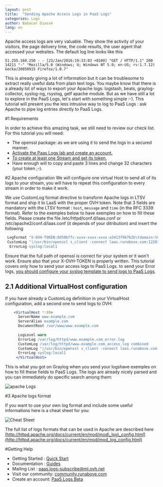 ```yaml
---
layout: post
title:  "Sending Apache Access Logs in PaaS Logs"
categories: Logs
author: Babacar Diassé
lang: en
---
```



Apache access logs are very valuable. They show the activity of your visitors, the page delivery time, the code results, the user agent that accessed your websites.
The default log line looks like this

```
51.255.160.250 - - [23/Jan/2016:19:33:03 +0100] "GET / HTTP/1.1" 200 14211 "-" "Mozilla/5.0 (Windows; U; Windows NT 5.0; en-US; rv:1.7.12) Gecko/20050915 Firefox/1.0.7"
```

This is already giving a lot of information but it can be troublesome to extract really useful data from plain text logs.
You maybe know that there is a already lot of ways to export your Apache logs: logstash, beats, graylog-collector, syslog-ng, rsyslog, gelf apache module. But as we have still a lot to explore in the PaaS Logs, let's start with something simple :-).
This tutorial will present you the less intrusive way to log to PaaS Logs : ask Apache to pipe log entries directly to PaaS Logs.

#1 Requirements 

In order to achieve this amazing task, we still need to review our check list. For this tutorial you will need:
  
  - The openssl package: as we are using it to send the logs in a secured manner.
  - [Activate the Paas Logs lab and create an account.](/kb/en/logs/quick-start.html#account)
  - [To create at least one Stream and get its token.](/kb/en/logs/quick-start.html#streams)
  - Have enough will to copy and paste 3 lines and change 32 characters (your token ;-).

#2 Apache configuration
We will configure one virtual Host to send all of its logs to your stream, you will have to repeat this configuration to every stream in order to make it work. 

We use CustomLog format directive to transform Apache logs in LTSV format and ship it to LaaS with the proper OVH token. Note that 3 fields are mandatory with the LTSV format : `host`, `message` and `time` (in the RFC 3339 format). Refer to the exemples below to have exemples on how to fill these fields.
Please create the file /etc/httpd/conf.d/laas.conf or /etc/apache2/conf.d/laas.conf (it depends of your ditribution) and insert the following

```apache
 LogFormat "X-OVH-TOKEN:0d50bffc-xxxx-xxxx-xxxx-a3413f96762b\tdomain:%V\thost:%h\tserver:%A\tident:%l\tuser:%u\ttime:%{{"{%"}}d/%b/%Y:%H:%M:%S%z}t\tmethod:%m\tpath:%U%q\tprotocol:%H\tstatus_int:%>s\tsize_int:%b\treferer:%{Referer}i\tagent:%{User-Agent}i\tresponse_time_int:%D\tcookie:%{cookie}i\tset_cookie:%{Set-Cookie}o\tmessage:%h %l %u %t \"%r\" %>s %b\n" combined_ltsv 
 CustomLog "|/usr/bin/openssl s_client -connect laas.runabove.com:12201" combined_ltsv
  ErrorLog syslog:local1
```

Ensure that the full path of openssl is correct for your system or it won't work.
Ensure also that your X-OVH-TOKEN is properly written.
This tutorial covers only how to send your access logs to PaaS Logs. to send your Error logs, [you should configure your syslog template to send logs to PaaS Logs](/kb/en/logs/how-to-log-your-linux.html).

## 2.1 Additional VirtualHost configuration
If you have already a CustomLog definition in your VirtualHost configuration, add a second one to send logs to OVH:

```apache
    <VirtualHost *:80>
      ServerName www.example.com
      ServerAlias example.com
      DocumentRoot /var/www/www.example.com
     
      LogLevel warn
      ErrorLog /var/log/httpd/www.example.com_error.log
      CustomLog /var/log/httpd/www.example.com_access.log combined
      CustomLog "|/usr/bin/openssl s_client -connect laas.runabove.com:12201" "X-OVH-TOKEN:0d50bffc-xxxx-xxxx-xxxx-a3413f96762b\tdomain:%V\thost:%h\tserver:%A\tident:%l\tuser:%u\ttime:%{{"{%"}}d/%b/%Y:%H:%M:%S %z}t\tmethod:%m\tpath:%U%q\tprotocol:%H\tstatus_int:%>s\tsize_int:%b\treferer:%{Referer}i\tagent:%{User-Agent}i\tresponse_time_int:%D\tcookie:%{cookie}i\tset_cookie:%{Set-Cookie}o\tmessage:%h %l %u %t \"%r\" %>s %b\n"
      ErrorLog syslog:local1
     </VirtualHost>
```

This is what you got on Graylog when you send your logshave exemples on how to fill these fields to PaaS Logs. The logs are already nicely parsed and you can immediately do specific search among them: 

![apache Logs](/kb/images/2016-02-25-apache-logs/apache-logs.png)

#3 Apache logs format

If you want to use your own log format and include some useful informations here is a cheat sheet for you: 

![Cheat Sheet](/kb/images/2016-02-25-apache-logs/cheatsheet.png)


The full list of logs formats that can be used in Apache are described here [http://httpd.apache.org/docs/current/en/mod/mod\_log\_config.html](http://httpd.apache.org/docs/current/en/mod/mod_log_config.html)


#Getting Help

- Getting Started : [Quick Start](/kb/en/logs/quick-start.html)
- Documentation : [Guides](/kb/en/logs)
- Mailing List : [paas.logs-subscribe@ml.ovh.net](mailto:paas.logs-subscribe@ml.ovh.net)
- Visit our community: [community.runabove.com](https://community.runabove.com)
- Create an account: [PaaS Logs Beta](https://cloud.runabove.com/signup/?launch=paas-logs)

